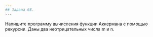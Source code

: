 ```yaml
---
## Задача 68.
---
```

Напишите программу вычисления функции Аккермана с помощью рекурсии. Даны два неотрицательных числа m и n.

